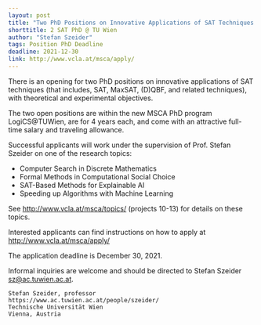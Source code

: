 ```yaml
---
layout: post
title: "Two PhD Positions on Innovative Applications of SAT Techniques (Stefan Szeider, TU Wien, Vienna, Austria)"
shorttitle: 2 SAT PhD @ TU Wien
author: "Stefan Szeider"
tags: Position PhD Deadline
deadline: 2021-12-30
link: http://www.vcla.at/msca/apply/
---
```


There is an opening for two PhD positions on innovative applications of SAT techniques (that includes, SAT, MaxSAT, (D)QBF, and related techniques), with theoretical and experimental objectives. 

The two open positions are within the new MSCA PhD program LogiCS@TUWien, are for 4 years each, and come with an attractive full-time salary and traveling allowance. 

Successful applicants will work under the supervision of Prof. Stefan Szeider on one of the research topics: 

* Computer Search in Discrete Mathematics 
* Formal Methods in Computational Social Choice 
* SAT-Based Methods for Explainable AI 
* Speeding up Algorithms with Machine Learning

See http://www.vcla.at/msca/topics/ (projects 10-13) for details on these topics.

Interested applicants can find instructions on how to apply at 
http://www.vcla.at/msca/apply/

The application deadline is December 30, 2021.

Informal inquiries are welcome and should be directed to Stefan Szeider <sz@ac.tuwien.ac.at>.

    Stefan Szeider, professor
    https://www.ac.tuwien.ac.at/people/szeider/
    Technische Universität Wien
    Vienna, Austria
